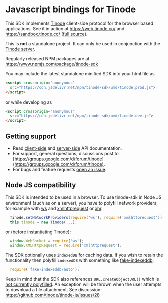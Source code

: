 # Javascript bindings for Tinode

This SDK implements [Tinode](https://github.com/tinode/chat) client-side protocol for the browser based applications. See it in action
at https://web.tinode.co/ and https://sandbox.tinode.co/ ([full source](https://github.com/tinode/webapp)).

This is **not** a standalone project. It can only be used in conjunction with the [Tinode server](https://github.com/tinode/chat).

Regularly released NPM packages are at https://www.npmjs.com/package/tinode-sdk

You may include the latest standalone minified SDK into your html file as
```html
<script crossorigin="anonymous"
  src="https://cdn.jsdelivr.net/npm/tinode-sdk/umd/tinode.prod.js">
</script>
```
or while developing as
```html
<script crossorigin="anonymous"
  src="https://cdn.jsdelivr.net/npm/tinode-sdk/umd/tinode.dev.js">
</script>
```

## Getting support

* Read [client-side](http://tinode.github.io/js-api/) and [server-side](https://github.com/tinode/chat/blob/master/docs/API.md) API documentation.
* For support, general questions, discussions post to [https://groups.google.com/d/forum/tinode](https://groups.google.com/d/forum/tinode).
* For bugs and feature requests [open an issue](https://github.com/tinode/tinode-js/issues/new).

## Node JS compatibility

This SDK is intended to be used in a browser. To use tinode-sdk in Node JS environment (such as on a server), you have to polyfill network providers, for example with [ws](https://www.npmjs.com/package/ws) and [xmlhttprequest](https://www.npmjs.com/package/xmlhttprequest) or [xhr](https://www.npmjs.com/package/xhr).
```js
  Tinode.setNetworkProviders(require('ws'), require('xmlhttprequest'));
  this.tinode = new Tinode(...);
```
or (before instantiating Tinode):
```js
  window.WebSocket = require('ws');
  window.XMLHttpRequest = require('xmlhttprequest');
```

The SDK optionally uses `indexedDB` for caching data. If you wish to retain the functionality then polyfill `indexedDB` with something like [fake-indexeddb](https://www.npmjs.com/package/fake-indexeddb):
```js
  require('fake-indexeddb/auto');
```

Keep in mind that the SDK also references `URL.createObjectURL()` which is [not currently polyfilled](https://github.com/nodejs/node/issues/16167). An exception will be thrown when the user attempts to download a file attachment. See discussion: https://github.com/tinode/tinode-js/issues/28

